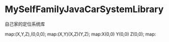 # MySelfFamilyJavaCarSystemLibrary
自己家的定位系统库

map:(X,Y,Z),(0,0,0);
map:(X,Y)(X,Z)(Y,Z);
map:X(0,0) Y(0,0) Z(0,0);
map:
